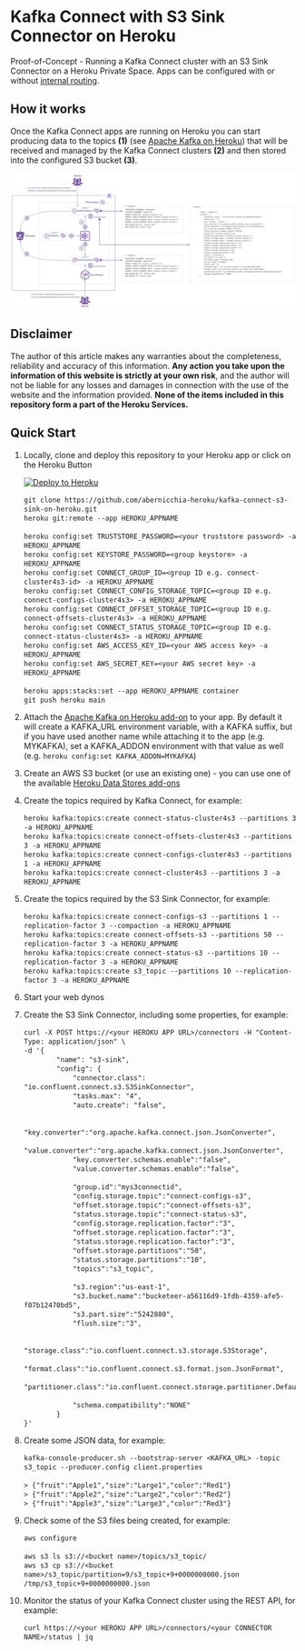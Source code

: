 # Kafka Connect with S3 Sink Connector on Heroku
Proof-of-Concept - Running a Kafka Connect cluster with an S3 Sink Connector on a Heroku Private Space. Apps can be configured with or without [internal routing](https://devcenter.heroku.com/articles/internal-routing).

## How it works

Once the Kafka Connect apps are running on Heroku you can start producing data to the topics **(1)** (see [Apache Kafka on Heroku](https://elements.heroku.com/addons/heroku-kafka)) that will be received and managed by the Kafka Connect clusters **(2)** and then stored into the configured S3 bucket **(3)**.<br/>

![Kafka Connect S3 Sink on Heroku](images/kafka-connect-s3-sink-on-heroku.png)


## Disclaimer
The author of this article makes any warranties about the completeness, reliability and accuracy of this information. **Any action you take upon the information of this website is strictly at your own risk**, and the author will not be liable for any losses and damages in connection with the use of the website and the information provided. **None of the items included in this repository form a part of the Heroku Services.**

## Quick Start

1. Locally, clone and deploy this repository to your Heroku app or click on the Heroku Button

    [![Deploy to Heroku](https://www.herokucdn.com/deploy/button.png)](https://heroku.com/deploy)

    ```shell
    git clone https://github.com/abernicchia-heroku/kafka-connect-s3-sink-on-heroku.git
    heroku git:remote --app HEROKU_APPNAME

    heroku config:set TRUSTSTORE_PASSWORD=<your truststore password> -a HEROKU_APPNAME
    heroku config:set KEYSTORE_PASSWORD=<group keystore> -a HEROKU_APPNAME
    heroku config:set CONNECT_GROUP_ID=<group ID e.g. connect-cluster4s3-id> -a HEROKU_APPNAME
    heroku config:set CONNECT_CONFIG_STORAGE_TOPIC=<group ID e.g. connect-configs-cluster4s3> -a HEROKU_APPNAME 
    heroku config:set CONNECT_OFFSET_STORAGE_TOPIC=<group ID e.g. connect-offsets-cluster4s3> -a HEROKU_APPNAME
    heroku config:set CONNECT_STATUS_STORAGE_TOPIC=<group ID e.g. connect-status-cluster4s3> -a HEROKU_APPNAME
    heroku config:set AWS_ACCESS_KEY_ID=<your AWS access key> -a HEROKU_APPNAME
    heroku config:set AWS_SECRET_KEY=<your AWS secret key> -a HEROKU_APPNAME

    heroku apps:stacks:set --app HEROKU_APPNAME container
    git push heroku main
    ```
2. Attach the [Apache Kafka on Heroku add-on](https://elements.heroku.com/addons/heroku-kafka) to your app. By default it will create a KAFKA_URL environment variable, with a KAFKA suffix, but if you have used another name while attaching it to the app (e.g. MYKAFKA), set a KAFKA_ADDON environment with that value as well (e.g. `heroku config:set KAFKA_ADDON=MYKAFKA`)

3. Create an AWS S3 bucket (or use an existing one) - you can use one of the available [Heroku Data Stores add-ons](https://elements.heroku.com/addons#data-stores)

4. Create the topics required by Kafka Connect, for example:
    ```shell
    heroku kafka:topics:create connect-status-cluster4s3 --partitions 3 -a HEROKU_APPNAME
    heroku kafka:topics:create connect-offsets-cluster4s3 --partitions 3 -a HEROKU_APPNAME
    heroku kafka:topics:create connect-configs-cluster4s3 --partitions 1 -a HEROKU_APPNAME
    heroku kafka:topics:create connect-cluster4s3 --partitions 3 -a HEROKU_APPNAME
    ```
5. Create the topics required by the S3 Sink Connector, for example:
    ```shell
    heroku kafka:topics:create connect-configs-s3 --partitions 1 --replication-factor 3 --compaction -a HEROKU_APPNAME
    heroku kafka:topics:create connect-offsets-s3 --partitions 50 --replication-factor 3 -a HEROKU_APPNAME
    heroku kafka:topics:create connect-status-s3 --partitions 10 --replication-factor 3 -a HEROKU_APPNAME
    heroku kafka:topics:create s3_topic --partitions 10 --replication-factor 3 -a HEROKU_APPNAME
    ```

6. Start your web dynos

7. Create the S3 Sink Connector, including some properties, for example:
    ```shell
    curl -X POST https://<your HEROKU APP URL>/connectors -H "Content-Type: application/json" \
    -d '{
            "name": "s3-sink",
            "config": {
                "connector.class": "io.confluent.connect.s3.S3SinkConnector",
                "tasks.max": "4",
                "auto.create": "false",

                "key.converter":"org.apache.kafka.connect.json.JsonConverter",
                "value.converter":"org.apache.kafka.connect.json.JsonConverter",
                "key.converter.schemas.enable":"false",
                "value.converter.schemas.enable":"false",

                "group.id":"mys3connectid",
                "config.storage.topic":"connect-configs-s3",
                "offset.storage.topic":"connect-offsets-s3",
                "status.storage.topic":"connect-status-s3",
                "config.storage.replication.factor":"3",
                "offset.storage.replication.factor":"3",
                "status.storage.replication.factor":"3",
                "offset.storage.partitions":"50",
                "status.storage.partitions":"10",
                "topics":"s3_topic",

                "s3.region":"us-east-1",
                "s3.bucket.name":"bucketeer-a56116d9-1fdb-4359-afe5-f07b12470bd5",
                "s3.part.size":"5242880",
                "flush.size":"3",

                "storage.class":"io.confluent.connect.s3.storage.S3Storage",
                "format.class":"io.confluent.connect.s3.format.json.JsonFormat",
                "partitioner.class":"io.confluent.connect.storage.partitioner.DefaultPartitioner",

                "schema.compatibility":"NONE"
            }
    }'
    ```
8. Create some JSON data, for example:
    ```shell
    kafka-console-producer.sh --bootstrap-server <KAFKA_URL> -topic s3_topic --producer.config client.properties

    > {"fruit":"Apple1","size":"Large1","color":"Red1"}
    > {"fruit":"Apple2","size":"Large2","color":"Red2"}
    > {"fruit":"Apple3","size":"Large3","color":"Red3"}
    ```

9. Check some of the S3 files being created, for example:
    ```shell
    aws configure

    aws s3 ls s3://<bucket name>/topics/s3_topic/
    aws s3 cp s3://<bucket name>/s3_topic/partition=9/s3_topic+9+0000000000.json /tmp/s3_topic+9+0000000000.json  
    ```

10. Monitor the status of your Kafka Connect cluster using the REST API, for example:
    ```shell
    curl https://<your HEROKU APP URL>/connectors/<your CONNECTOR NAME>/status | jq 
    ```
